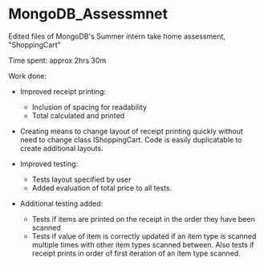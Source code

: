 # MongoDB_Assessmnet
Edited files of MongoDB's Summer intern take home assessment, "ShoppingCart"

Time spent: approx 2hrs 30m

Work done:

  - Improved receipt printing:
    - Inclusion of spacing for readability
    - Total calculated and printed
    
  - Creating means to change layout of receipt printing quickly without need to change class IShoppingCart. Code is easily duplicatable to create additional layouts.
  
  - Improved testing:
    - Tests layout specified by user
    - Added evaluation of total price to all tests.
    
  - Additional testing added:
    - Tests if items are printed on the receipt in the order they have been scanned
    - Tests if value of item is correctly updated if an item type is scanned multiple times with other item types scanned between. Also tests if receipt prints in order of first iteration of an item type scanned.
